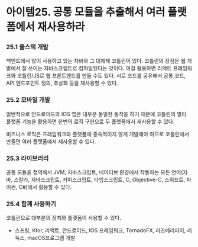 # 아이템25. 공통 모듈을 추출해서 여러 플랫폼에서 재사용하라

### 25.1 풀스택 개발

백엔드에서 많이 사용하고 있는 자바와 그 대체제 코틀린이 있다. 코틀린의 장점은 웹 개발에서 잘 쓰이는 자바스크립트로 컴파일된다는 것이다. 이걸 활용하면 리액트 프레임워크와 코틀린/JS로 웹 프론트엔드를 만들 수도 있다. 서로 코드를 공유해서 공통 코드, API 엔드포인트 정의, 추상화 등을 재사용할 수 있다.

### 25.2 모바일 개발

일반적으로 안드로이드와 IOS 앱은 대부분 동일한 동작을 하기 때문에 코틀린의 멀티 플랫폼 기능을 활용하면 한번의 로직 구현으로 두 플랫폼에서 재사용할 수 있다.

비즈니스 로직은 프레임워크와 플랫폼에 종속적이지 않게 개발해야 하므로 코틀린에서 만들면 여러 플랫폼에서 재사용할 수 있다.

### 25.3 라이브러리

공통 모듈을 정의해서 JVM, 자바스크립트, 네이티브 환경에서 작동하는 모든 언어(자바, 스칼라, 자바스크립트, 커피스크립트, 타입스크립트, C, Objective-C, 스위프트, 파이썬, C#)에서 활용할 수 있다.

### 25.4 함께 사용하기

코틀린으로 대부분의 장치와 플랫폼이 사용할 수 있다.

- 스프링, Ktor, 리액트, 안드로이드, IOS 프레임워크, TornadoFX, 라즈베리파이, 리눅스, macOS프로그램 개발
